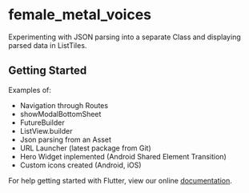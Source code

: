 # female_metal_voices

Experimenting with JSON parsing into a separate Class and displaying parsed data in ListTiles.

## Getting Started

Examples of:

- Navigation through Routes
- showModalBottomSheet
- FutureBuilder
- ListView.builder
- Json parsing from an Asset
- URL Launcher (latest package from Git)
- Hero Widget inplemented (Android Shared Element Transition)
- Custom icons created (Android, iOS)

For help getting started with Flutter, view our online
[documentation](https://flutter.io/).
